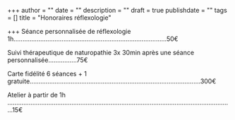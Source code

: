 +++
author = ""
date = ""
description = ""
draft = true
publishdate = ""
tags = []
title = "Honoraires réflexologie"

+++
Séance personnalisée de réflexologie 1h......................................................................................50€

Suivi thérapeutique de naturopathie 3x 30min après une séance personnalisée................75€

Carte fidélité 6 séances + 1 gratuite................................................................................................300€

Atelier à partir de 1h ...............................................................................................................................15€
